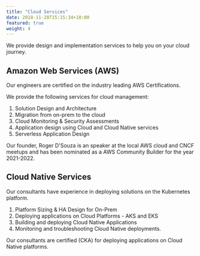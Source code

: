 ```yaml
---
title: "Cloud Services"
date: 2018-11-28T15:15:34+10:00
featured: true
weight: 4
---
```


We provide design and implementation services to help you on your cloud journey. 

## Amazon Web Services (AWS)

Our engineers are certified on the industry leading AWS Certifications.

We provide the following services for cloud management:

1. Solution Design and Architecture
2. Migration from on-prem to the cloud
3. Cloud Monitoring & Security Assessments
4. Application design using Cloud and Cloud Native services
5. Serverless Application Design

Our founder, Roger D'Souza is an speaker at the local AWS cloud and CNCF meetups and has been nominated as a AWS Community Builder for the year 2021-2022.

## Cloud Native Services

Our consultants have experience in deploying solutions on the Kubernetes platform.

1. Platform Sizing & HA Design for On-Prem
2. Deploying applications on Cloud Platforms - AKS and EKS
3. Building and deploying Cloud Native Applications
4. Monitoring and troubleshooting Cloud Native deployments.

Our consultants are certified (CKA) for deploying applications on Cloud Native platforms.

